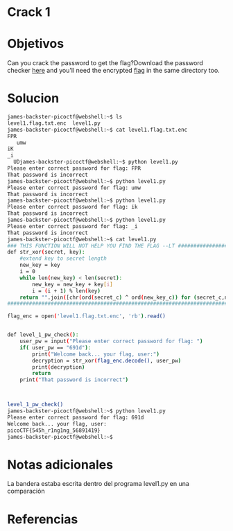 #  Crack 1 
# Objetivos
Can you crack the password to get the flag?Download the password checker [here](https://artifacts.picoctf.net/c/10/level1.py) and you'll need the encrypted [flag](https://artifacts.picoctf.net/c/10/level1.flag.txt.enc) in the same directory too.

# Solucion
```bash
james-backster-picoctf@webshell:~$ ls
level1.flag.txt.enc  level1.py
james-backster-picoctf@webshell:~$ cat level1.flag.txt.enc 
FPR
   umw
iK
_i
  UDjames-backster-picoctf@webshell:~$ python level1.py 
Please enter correct password for flag: FPR
That password is incorrect
james-backster-picoctf@webshell:~$ python level1.py 
Please enter correct password for flag: umw
That password is incorrect
james-backster-picoctf@webshell:~$ python level1.py 
Please enter correct password for flag: ik
That password is incorrect
james-backster-picoctf@webshell:~$ python level1.py 
Please enter correct password for flag: _i
That password is incorrect
james-backster-picoctf@webshell:~$ cat level1.py 
### THIS FUNCTION WILL NOT HELP YOU FIND THE FLAG --LT ########################
def str_xor(secret, key):
    #extend key to secret length
    new_key = key
    i = 0
    while len(new_key) < len(secret):
        new_key = new_key + key[i]
        i = (i + 1) % len(key)        
    return "".join([chr(ord(secret_c) ^ ord(new_key_c)) for (secret_c,new_key_c) in zip(secret,new_key)])
###############################################################################

flag_enc = open('level1.flag.txt.enc', 'rb').read()


def level_1_pw_check():
    user_pw = input("Please enter correct password for flag: ")
    if( user_pw == "691d"):
        print("Welcome back... your flag, user:")
        decryption = str_xor(flag_enc.decode(), user_pw)
        print(decryption)
        return
    print("That password is incorrect")



level_1_pw_check()
james-backster-picoctf@webshell:~$ python level1.py 
Please enter correct password for flag: 691d
Welcome back... your flag, user:
picoCTF{545h_r1ng1ng_56891419}
james-backster-picoctf@webshell:~$ 
```

# Notas adicionales
La bandera estaba escrita dentro del programa level1.py en una comparación

# Referencias
